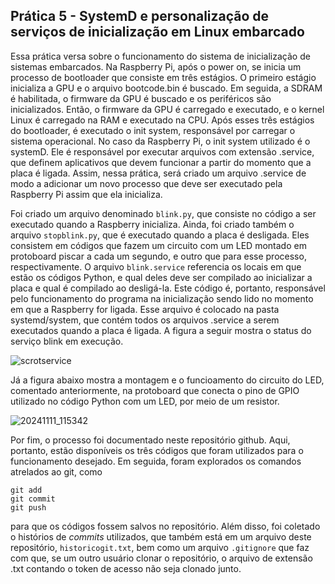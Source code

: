 ## Prática 5 - SystemD e personalização de serviços de inicialização em Linux embarcado 

Essa prática versa sobre o funcionamento do sistema de inicialização de sistemas embarcados. Na Raspberry Pi, após o power on, se inicia um processo de bootloader que consiste em três estágios. O primeiro estágio inicializa a GPU e o arquivo bootcode.bin é buscado. Em seguida, a SDRAM é habilitada, o firmware da GPU é buscado e os periféricos são inicializados. Então, o firmware da GPU é carregado e executado, e o kernel Linux é carregado na RAM e executado na CPU. Após esses três estágios do bootloader, é executado o init system, responsável por carregar o sistema operacional. No caso da Raspberry Pi, o init system utilizado é o systemD. Ele é responsável por executar arquivos com extensão .service, que definem aplicativos que devem funcionar a partir do momento que a placa é ligada. Assim, nessa prática, será criado um arquivo .service de modo a adicionar um novo processo que deve ser executado pela Raspberry Pi assim que ela inicializa.
  
Foi criado um arquivo denominado `blink.py`, que consiste no código a ser executado quando a Raspberry inicializa. Ainda, foi criado também o arquivo `stopblink.py`, que é executado quando a placa é desligada. Eles consistem em códigos que fazem um circuito com um LED montado em protoboard piscar a cada um segundo, e outro que para esse processo, respectivamente. O arquivo `blink.service` referencia os locais em que estão os códigos Python, e qual deles deve ser compilado ao inicializar a placa e qual é compilado ao desligá-la. Este código é, portanto, responsável pelo funcionamento do programa na inicialização sendo lido no momento em que a Raspberry for ligada. Esse arquivo é colocado na pasta systemd/system, que contém todos os arquivos .service a serem executados quando a placa é ligada. A figura a seguir mostra o status do serviço blink em execução.

![scrotservice](https://github.com/user-attachments/assets/6edc7feb-0aa2-40c0-9ee7-38eea881ab97)

Já a figura abaixo mostra a montagem e o funcioamento do circuito do LED, comentado anteriormente, na protoboard que conecta o pino de GPIO utilizado no código Python com um LED, por meio de um resistor.

![20241111_115342](https://github.com/user-attachments/assets/4bbe89b6-7cc0-4f55-9c83-307f2b7dd725)

Por fim, o processo foi documentado neste repositório github. Aqui, portanto, estão disponíveis os três códigos que foram utilizados para o funcionamento desejado. Em seguida, foram explorados os comandos atrelados ao git, como 
``` 
git add
git commit
git push
```
para que os códigos fossem salvos no repositório. Além disso, foi coletado o histórios de _commits_ utilizados, que também está em um arquivo deste repositório, `historicogit.txt`, bem como um arquivo `.gitignore` que faz com que, se um outro usuário clonar o repositório, o arquivo de extensão .txt contando o token de acesso não seja clonado junto.
